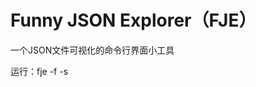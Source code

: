 # Funny JSON Explorer（FJE）

一个JSON文件可视化的命令行界面小工具

运行：fje -f <json file> -s <style> -i <icon family>

```json
{
    oranges: {
        'mandarin': {                            ├─ oranges
            clementine: null,                    │  └─ mandarin
            tangerine: 'cheap & juicy!'  -=>     │     ├─ clementine
        }                                        │     └─ tangerine: cheap & juicy!
    },                                           └─ apples
    apples: {                                       ├─ gala
        'gala': null,                               └─ pink lady
        'pink lady': null
    }
}
```

FJE可以快速切换风格（style），包括：树形（tree）、矩形（rectangle）；

```json
├─ oranges                             ┌─ oranges ───────────────────────────────┐
│  └─ mandarin                         │  ├─ mandarin ───────────────────────────┤
│     ├─ clementine                    │  │  ├─ clementine ──────────────────────┤
│     └─ tangerine: cheap & juicy!     │  │  ├─ tangerine: cheap & juicy! ───────┤
└─ apples                              ├─ apples ────────────────────────────────┤
   └─ gala                             └──┴─✩gala ───────────────────────────────┘

        树形（tree）                                   矩形（rectangle）
```

也可以指定图标族（icon family），为中间节点或叶节点指定一套icon

```json
├─♢oranges                             
│  └─♢mandarin                         
│     ├─♤clementine                    
│     └─♤tangerine: cheap & juicy!  
└─♢apples                              
   └─♤gala                             

poker-face-icon-family: 中间节点icon：♢ 叶节点icon：♤  
```

# 使用方法

使用环境：Python3

在项目根目录运行：`src/main -f <json file> -s <style> -i <icon family>`

比如：`src/main -f datasets/test.json -s rectangle -i color`

![image-20240613000117634](https://cdn.jsdelivr.net/gh/Xxxxic/ImageStorage@main/img/202406130001911.png)

![image-20240613000136365](https://cdn.jsdelivr.net/gh/Xxxxic/ImageStorage@main/img/202406130001411.png)

![image-20240613000145206](https://cdn.jsdelivr.net/gh/Xxxxic/ImageStorage@main/img/202406130001238.png)

![image-20240613000152157](https://cdn.jsdelivr.net/gh/Xxxxic/ImageStorage@main/img/202406130001199.png)

#### 扩展

1. **新的风格**：在`src/factory`中加入新抽象工厂类。
2. **新图标簇**：修改配置文件`src/config/icon.json`即可自定义图标簇。

#### 类图

![image-20240613000419892](https://cdn.jsdelivr.net/gh/Xxxxic/ImageStorage@main/img/202406130004958.png)

#### 设计模式及作用

##### 抽象工厂

抽象工厂模式用于生产不同产品族的所有产品。一个项目中可能包含多个产品族，每个具体工厂负责创建同一族但不同等级结构的产品。

在本项目中，抽象类 AbstractFactory 作为抽象工厂，提供了两种产品族的接口，给到不同的具体工厂去实现，这里是工厂 IconFactory 和 StyleFactory 实现。

##### 工厂方法

工厂方法模式定义了一个创建产品对象的接口，将实际的产品创建工作推迟到具体的子工厂类中。

如本项目中的 StyleFactory 是抽象工厂，由具体子工厂 TreeStyleFactory 和 RectangleStyleFactory 实现，用于生产两种不同风格的 Style 产品。

##### 简单工厂

简单工厂模式，也被称为静态工厂方法，封装了对象的实例化逻辑，适用于产品种类较少且变动不大的场景。

在本项目中，IconFactory 就是一个简单工厂，用于生产少量且变化不大的 Icon 产品。

##### 建造者模式

建造者模式用于将一个复杂对象的构建过程拆分为多个简单的步骤，逐步完成对象的构建。具体而言，建造者模式将复杂对象的构造与其属性赋值过程分离，允许灵活选择每个部分的具体实现。

在本项目中，JsonExplorer 扮演了建造者的角色，通过设置内部的具体工厂并调用它们的接口来生产不同的产品。

##### 组合模式

组合模式使用户能够对单个对象和组合对象进行一致的访问。它通过将对象组合成树状的层次结构来表示“部分-整体”的关系。

在本项目中，Node、Container 和 Leaf 使用了组合模式。Node 定义了组合对象的所有接口，Container 是中间节点，Leaf 是叶子节点。

